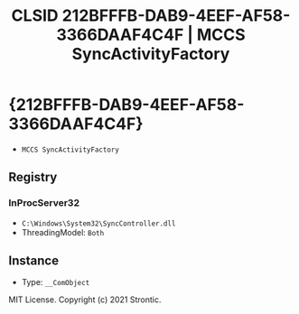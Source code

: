 ﻿---
title: "CLSID 212BFFFB-DAB9-4EEF-AF58-3366DAAF4C4F | MCCS SyncActivityFactory"
excerpt: What is COM-Object CLSID 212BFFFB-DAB9-4EEF-AF58-3366DAAF4C4F?
---

# {212BFFFB-DAB9-4EEF-AF58-3366DAAF4C4F}

* `MCCS SyncActivityFactory`

## Registry


### InProcServer32

* `C:\Windows\System32\SyncController.dll`
* ThreadingModel: `Both`

## Instance

* Type: `__ComObject`

MIT License. Copyright (c) 2021 Strontic.


